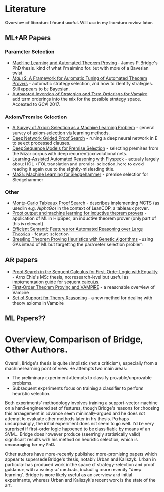 # Literature

Overview of literature I found useful.
Will use in my literature review later.

## ML+AR Papers

### Parameter Selection

- [Machine Learning and Automated Theorem Proving](http://www.cl.cam.ac.uk/techreports/UCAM-CL-TR-792.pdf) - James P. Bridge's PhD thesis, kind of what I'm aiming for, but with more of a Bayesian twist.
- [_MaLeS_: A Framework for Automatic Tuning of Automated Theorem Provers](https://link.springer.com/content/pdf/10.1007%2Fs10817-015-9329-1.pdf) - automatic strategy selection, and how to identify strategies. Still appears to be Bayesian.
- [Automated Invention of Strategies and Term Orderings for Vampire](http://arxiv.org/pdf/) - add term orderings into the mix for the possible strategy space. Accepted to GCAI 2017.

### Axiom/Premise Selection

- [A Survey of Axiom Selection as a Machine Learning Problem](https://people.mpi-inf.mpg.de/~jblanche/axiom_sel.pdf) - general survey of axiom-selection via learning methods.
- [Deep Network Guided Proof Search](https://arxiv.org/pdf/1701.06972.pdf) - runing a deep neural network in E to select processed clauses.
- [Deep Sequence Models for Premise Selection](https://arxiv.org/pdf/1606.04442.pdf) - selecting premises from the Mizar corpus with deep recurrent/convolutional nets.
- [Learning-Assisted Automated Reasoning with Flyspeck](https://link.springer.com/content/pdf/10.1007/s10817-014-9303-3.pdf) - actually largely about HOL->FOL translation and premise-selection, here to avoid reading it again due to the slightly-misleading title.
- [MaSh: Machine Learning for Sledgehammer](https://people.mpi-inf.mpg.de/~jblanche/mash.pdf) - premise selection for Sledgehammer

### Other

- [Monte-Carlo Tableaux Proof Search](http://cl-informatik.uibk.ac.at/users/cek/docs/17/mfckju-cade17.pdf) - describes implementing MCTS (as used in e.g. _AlphaGo_) in the context of LeanCOP, a tableaux prover.
- [Proof output and machine learning for inductive theorem provers](http://publications.lib.chalmers.se/records/fulltext/238593/238593.pdf) - application of ML in HipSpec, an inductive theorem prover (only part of this is relevant)
- [Efficient Semantic Features for Automated Reasoning over Large Theories](https://www.ijcai.org/Proceedings/15/Papers/435.pdf) - feature selection
- [Breeding Theorem Proving Heuristics with Genetic Algorithms](https://easychair.org/publications/paper/245316) - using GAs intead of ML but targetting the parameter selection problem

## AR papers

- [Proof Search in the Sequent Calculus for First-Order Logic with Equality](https://www.uni-kassel.de/eecs/fileadmin/datas/fb16/Fachgebiete/FMV/Abschlussarbeiten/Masterarbeit_Arno_Ehle.pdf) - Arno Ehle's MSc thesis, not research-level but useful as implementation guide for sequent calculus.
- [First-Order Theorem Proving and VAMPIRE](http://www.cse.chalmers.se/~laurako/pub/CAV13_Kovacs.pdf) - a reasonable overview of Vampire
- [Set of Support for Theory Reasoning](https://easychair.org/publications/paper/346431) - a new method for dealing with theory axioms in Vampire 

## ML Papers??

# Overview, Comparison of Bridge, Other Authors.
Overall, Bridge's thesis is quite simplistic (not a criticism), especially from a machine learning point of view. He attempts two main areas:
- The preliminary experiment attempts to classify provable/unprovable problems.
- Subsequent experiments focus on training a classifier to perform heuristic selection.

Both experiments' methodology involves training a support-vector machine on a hand-engineered set of features, though Bridge's reasons for choosing this arrangement in advance seem minimally-argued and he does not attempt to evaluate other methods later in his thesis.
Perhaps unsurprisingly, the initial experiment does not seem to go well. I'd be very surprised if first-order logic happened to be classifiable by means of an SVM...
Bridge does however produce (seemingly statistically valid) significant results with his method on heuristic selection, which is encouraging for my PhD.

Other authors have more-recently published more-promising papers which appear to supersede Bridge's thesis, notably Urban and Kaliszyk.
Urban in particular has produced work in the space of strategy-selection and proof guidance, with a variety of methods, including more recently "deep learning".
Bridge is more likely useful as an overview and initial experiments, whereas Urban and Kaliszyk's recent work is the state of the art.

